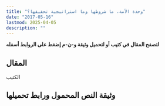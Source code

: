 ```yaml
---
title: "وحدة الأمة، ما شروطها وما استراتيجية تحقيقها؟"
date: "2017-05-16"
lastmod: 2025-04-05
description: ""
---
```

**لتصفح المقال في كتيب أو لتحميل وثيقة و-ن-م إضغط على الروابط أسفله**

## المقال

الكتيب

## وثيقة النص المحمول ورابط تحميلها

###
